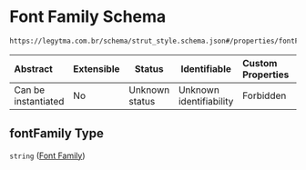 # Font Family Schema

```txt
https://legytma.com.br/schema/strut_style.schema.json#/properties/fontFamily
```




| Abstract            | Extensible | Status         | Identifiable            | Custom Properties | Additional Properties | Access Restrictions | Defined In                                                                            |
| :------------------ | ---------- | -------------- | ----------------------- | :---------------- | --------------------- | ------------------- | ------------------------------------------------------------------------------------- |
| Can be instantiated | No         | Unknown status | Unknown identifiability | Forbidden         | Allowed               | none                | [strut_style.schema.json\*](../schema/strut_style.schema.json) |

## fontFamily Type

`string` ([Font Family](strut_style-properties-font-family.md))
